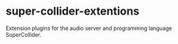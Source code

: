 # super-collider-extentions
Extension plugins for the audio server and programming language SuperCollider.
